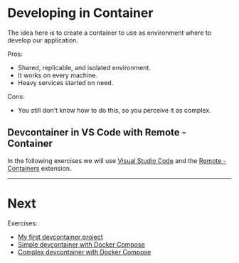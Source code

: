 # Developing in Container

The idea here is to create a container to use as environment where to develop our application.

Pros:
- Shared, replicable, and isolated environment.
- It works on every machine.
- Heavy services started on need.

Cons:
- You still don't know how to do this, so you perceive it as complex.


## Devcontainer in VS Code with Remote - Container

In the following exercises we will use [Visual Studio Code](https://code.visualstudio.com/) and the [Remote - Containers](https://marketplace.visualstudio.com/items?itemName=ms-vscode-remote.remote-containers) extension.

---

# Next

Exercises:
  - [My first devcontainer project](./Ex-01.md)
  - [Simple devcontainer with Docker Compose](./Ex-02.md)
  - [Complex devcontainer with Docker Compose](./Ex-03.md)

